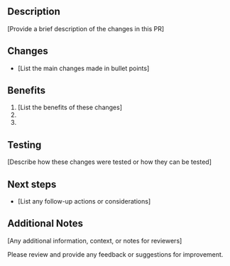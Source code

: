 ## Description
[Provide a brief description of the changes in this PR]

## Changes
- [List the main changes made in bullet points]

## Benefits
1. [List the benefits of these changes]
2. 
3. 

## Testing
[Describe how these changes were tested or how they can be tested]

## Next steps
- [List any follow-up actions or considerations]

## Additional Notes
[Any additional information, context, or notes for reviewers]

Please review and provide any feedback or suggestions for improvement.